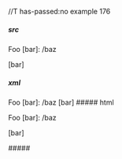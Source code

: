 //T has-passed:no
example 176
##### src
Foo
[bar]: /baz

[bar]
##### xml
<?xml version="1.0" encoding="UTF-8"?>
<!DOCTYPE document SYSTEM "CommonMark.dtd">
<document xmlns="http://commonmark.org/xml/1.0">
  <paragraph>
    <text>Foo</text>
    <softbreak />
    <text>[bar]: /baz</text>
  </paragraph>
  <paragraph>
    <text>[bar]</text>
  </paragraph>
</document>
##### html
<p>Foo
[bar]: /baz</p>
<p>[bar]</p>
#####
